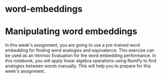 # word-embeddings
# Manipulating word embeddings 

In this week's assignment, you are going to use a pre-trained word embedding for finding word analogies and equivalence. This exercise can be used as an Intrinsic Evaluation for the word embedding performance. In this notebook, you will apply linear algebra operations using NumPy to find analogies between words manually. This will help you to prepare for this week's assignment.
